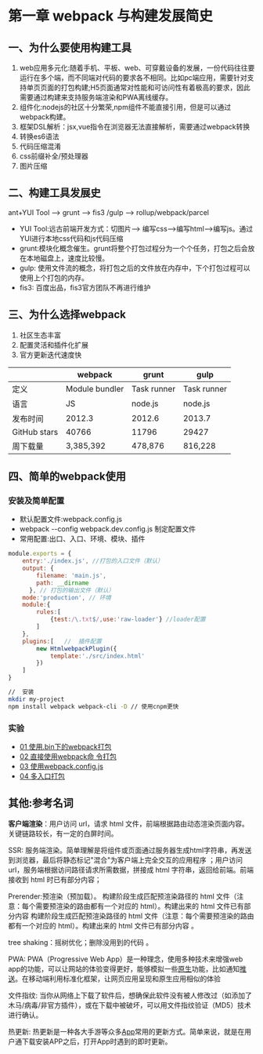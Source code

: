 # 第一章 webpack 与构建发展简史

## 一、为什么要使用构建工具

1. web应用多元化:随着手机、平板、web、可穿戴设备的发展，一份代码往往要运行在多个端，而不同端对代码的要求各不相同。比如pc端应用，需要针对支持单页页面的打包构建;H5页面通常对性能和可访问性有着极高的要求，因此需要通过构建来支持服务端渲染和PWA离线缓存。
2. 组件化:nodejs的社区十分繁荣,npm组件不能直接引用，但是可以通过webpack构建。
3. 框架DSL解析：jsx,vue指令在浏览器无法直接解析，需要通过webpack转换
4. 转换es6语法
5. 代码压缩混淆
6. css前缀补全/预处理器
7. 图片压缩

## 二、构建工具发展史

ant+YUI Tool --> grunt --> fis3 /gulp --> rollup/webpack/parcel

- YUI Tool:远古前端开发方式：切图片--> 编写css-->编写html-->编写js。通过YUI进行本地css代码和js代码压缩
- grunt:模块化概念催生。grunt将整个打包过程分为一个个任务，打包之后会放在本地磁盘上，速度比较慢。
- gulp: 使用文件流的概念，将打包之后的文件放在内存中，下个打包过程可以使用上个打包的内存。
- fis3: 百度出品，fis3官方团队不再进行维护

## 三、为什么选择webpack

1. 社区生态丰富
2. 配置灵活和插件化扩展
3. 官方更新迭代速度快

|              | webpack        | grunt       | gulp        |
| ------------ | -------------- | ----------- | ----------- |
| 定义         | Module bundler | Task runner | Task runner |
| 语言         | JS             | node.js     | node.js     |
| 发布时间     | 2012.3         | 2012.6      | 2013.7      |
| GitHub stars | 40766          | 11796       | 29427       |
| 周下载量     | 3,385,392      | 478,876     | 816,228     |

## 四、简单的webpack使用

### 安装及简单配置

- 默认配置文件:webpack.config.js
- webpack --config webpack.dev.config.js 制定配置文件
- 常用配置:出口、入口、环境、模块、插件

```js
module.exports = {
    entry:'./index.js', //打包的入口文件（默认）
    output: {
        filename: 'main.js',
        path: __dirname
      }, // 打包的输出文件（默认）
    mode:'production', // 环境
    module:{
    	rules:[
    		{test:/\.txt$/,use:'raw-loader'} //loader配置
    	]
	},
    plugins:[	//	插件配置
        new HtmlwebpackPlugin({
            template:'./src/index.html'
        })
    ]
}
```

```sh
//	安装
mkdir my-project
npm install webpack webpack-cli -D // 使用cnpm更快
```

### 实验

- [01 使用.bin下的webpack打包](./实验/第一章/使用.bin下的webpack打包.md)
- [02 直接使用webpack命    令打包](./实验/第一章/直接使用webpack命令打包.md)
- [03 使用webpack.config.js](./实验/第一章/使用webpack.config.js.md)
- [04 多入口打包](./实验/第一章/多入口打包.md)

## 其他:参考名词

 **客户端渲染**：用户访问 url，请求 html 文件，前端根据路由动态渲染页面内容。关键链路较长，有一定的白屏时间。

SSR: 服务端渲染。简单理解是将组件或页面通过服务器生成html字符串，再发送到浏览器，最后将静态标记"混合"为客户端上完全交互的应用程序 ；用户访问 url，服务端根据访问路径请求所需数据，拼接成 html 字符串，返回给前端。前端接收到 html 时已有部分内容； 

Prerender:预渲染（预加载）。 构建阶段生成匹配预渲染路径的 html 文件（注意：每个需要预渲染的路由都有一个对应的 html）。构建出来的 html 文件已有部分内容  构建阶段生成匹配预渲染路径的 html 文件（注意：每个需要预渲染的路由都有一个对应的 html）。构建出来的 html 文件已有部分内容 。

tree shaking：摇树优化；删除没用到的代码 。

PWA: PWA（Progressive Web App）是一种理念，使用多种技术来增强web app的功能，可以让网站的体验变得更好，能够模拟一些[原生](https://baike.baidu.com/item/原生/1203260)功能，比如通知[推送](https://baike.baidu.com/item/推送/9908161)。在移动端利用标准化框架，让网页应用呈现和原生应用相似的体验 

文件指纹: 当你从网络上下载了软件后，想确保此软件没有被人修改过（如添加了木马/病毒/非官方插件），或在下载中被破坏，可以用文件指纹验证（MD5）技术进行确认。 

热更新: 热更新是一种各大手游等众多[App](https://baike.baidu.com/item/App)常用的更新方式。简单来说，就是在用户通下载安装APP之后，打开App时遇到的即时更新。 


